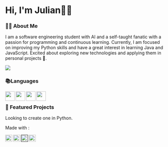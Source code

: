 #  Hi, I'm Julian🤖🤓

### 👨‍💻 About Me
I am a software engineering student with AI and a self-taught fanatic with a passion for programming and continuous learning. Currently, I am focused on improving my Python skills and have a great interest in learning Java and JavaScript. Excited about exploring new technologies and applying them in personal projects 🤖.

<picture>
  <source
    srcset="https://github-readme-stats.vercel.app/api?username=julianb0315&show_icons=true&theme=dark"
    media="(prefers-color-scheme: dark)"
  />
  <source
    srcset="https://github-readme-stats.vercel.app/api?username=julianb0315&show_icons=true"
    media="(prefers-color-scheme: light), (prefers-color-scheme: no-preference)"
  />
  <img src="https://github-readme-stats.vercel.app/api?username=julianb0315&show_icons=true" />
</picture>


### 📚Languages
<p>
<img align="left"  width="30px" src="https://cdn.jsdelivr.net/npm/simple-icons@v3/icons/python.svg" />
<img align="left"  width="30px" src="https://cdn.jsdelivr.net/npm/simple-icons@v3/icons/java.svg" />
<img align="left"  width="30px" src="https://cdn.jsdelivr.net/npm/simple-icons@v3/icons/html5.svg" />
<img align="left"  width="30px" src="https://cdn.jsdelivr.net/npm/simple-icons@v3/icons/mysql.svg" />
</p>
<br>

### 🌟 Featured Projects
Looking to create one in Python.

Made with :
<p>
<a href="https://x.com/Julian98386813">
  <img align="left" alt="Julian | Twitter" width="22px" src="https://cdn.jsdelivr.net/npm/simple-icons@v3/icons/twitter.svg" />
</a>
<a href="https://www.linkedin.com/in/julianburgabracamonte/">
  <img align="left" alt="Julian LinkdeIn" width="22px" src="https://cdn.jsdelivr.net/npm/simple-icons@v3/icons/linkedin.svg" />
</a>
  <a href="">
  <img align="left" alt="Xavi's LinkdeIn" width="22px" src="https://cdn.jsdelivr.net/npm/simple-icons@3.13.0/icons/discord.svg" />
</a>
  </a>
  <a href="https://www.instagram.com/julianbb0315/">
  <img align="left" alt="Xavi's LinkdeIn" width="22px" src="https://cdn.jsdelivr.net/npm/simple-icons@3.13.0/icons/instagram.svg" />
</a>
</p>
<!--
**JulianB0315/JulianB0315** is a ✨ _special_ ✨ repository because its `README.md` (this file) appears on your GitHub profile.

Here are some ideas to get you started:

- 🔭 I’m currently working on ...
- 🌱 I’m currently learning ...
- 👯 I’m looking to collaborate on ...
- 🤔 I’m looking for help with ...
- 💬 Ask me about ...
- 📫 How to reach me: ...
- 😄 Pronouns: ...
- ⚡ Fun fact: ...
-->
